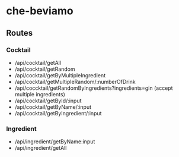 # che-beviamo

## Routes

### Cocktail
- /api/cocktail/getAll
- /api/cocktail/getRandom
- /api/cocktail/getByMultipleIngredient
- /api/cocktail/getMultipleRandom/:numberOfDrink
- /api/coccktail/getRandomByIngredients?ingredients=gin (accept multiple ingredients)
- /api/cocktail/getById/:input
- /api/cocktail/getByName/:input
- /api/cocktail/getByIngredient/:input

### Ingredient
- /api/ingredient/getByName:input
- /api/ingredient/getAll
